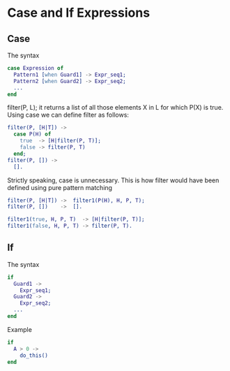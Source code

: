 # Case and If Expressions

## Case

The syntax

```erl
case Expression of
  Pattern1 [when Guard1] -> Expr_seq1;
  Pattern2 [when Guard2] -> Expr_seq2;
  ...
end
```

filter(P, L); it returns a list of all those elements X in L for which P(X) is true. Using case we can define filter as follows:

```erl
filter(P, [H|T]) ->
  case P(H) of
    true  -> [H|filter(P, T)];
    false -> filter(P, T)
  end;
filter(P, []) ->
  [].
```

Strictly speaking, case is unnecessary. This is how filter would have been defined using pure pattern matching

```erl
filter(P, [H|T]) ->  filter1(P(H), H, P, T);
filter(P, [])    ->  [].

filter1(true, H, P, T)  -> [H|filter(P, T)];
filter1(false, H, P, T) -> filter(P, T).
```

## If

The syntax

```erl
if
  Guard1 ->
    Expr_seq1;
  Guard2 ->
    Expr_seq2;
  ...
end
```

Example

```erl
if
  A > 0 ->
    do_this()
end
```

